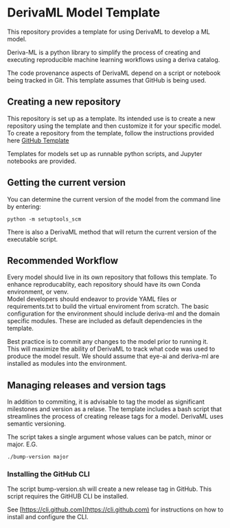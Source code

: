 # DerivaML Model Template

This repository provides a template for using DerivaML to develop a ML model.

Deriva-ML is a python library to simplify the process of creating and executing reproducible machine learning workflows
using a deriva catalog.

The code provenance aspects of DerivaML depend on a script or notebook being tracked in Git. 
This template assumes that GitHub is being used.

## Creating a new repository

This repository is set up as a template.  Its intended use is to create a new repository using the template and then customize it for your specific model.
To create a repository from the template, follow the instructions provided here [GitHub Template](https://docs.github.com/en/repositories/creating-and-managing-repositories/creating-a-repository-from-a-template)

Templates for models set up as runnable python scripts, and Jupyter notebooks are provided.

## Getting the current version

You can determine the current version of the model from the command line by entering:
```aiignore
python -m setuptools_scm
```
There is also a DerivaML method that will return the current version of the executable script.

## Recommended Workflow

Every model should live in its own repository that follows this template. To enhance reproducablity, each repository should have its own Conda environment, or venv.  
Model developers should endeavor to provide YAML files or requirements.txt to build the virtual enviroment from scratch.
The basic configuration for the environment should include deriva-ml and the domain specific modules.
These are included as default dependencies in the template.

Best practice is to commit any changes to the model prior to running it.  
This will maximize the ability of DerivaML to track what code was used to produce the model result.
We should assume that eye-ai and deriva-ml are installed as modules into the environment.  

## Managing releases and version tags

In addition to commiting, it is advisable to tag the model as significant milestones and version as a relase.
The template includes a bash script that streamlines the process of creating release tags for a model.
DerivaML uses semantic versioning.

The script takes a single argument whose values can be patch, minor or major. E.G.
```aiignore
./bump-version major
```

### Installing the GitHub CLI

The script bump-version.sh will create a new release tag in GitHub.  This script requires the 
GitHUB CLI be installed. 

See [https://cli.github.com](https://cli.github.com) for instructions on how to install and configure the CLI.
